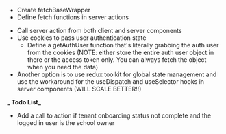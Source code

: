 - Create fetchBaseWrapper
- Define fetch functions in server actions
<!-- @see https://nextjs.org/docs/app/building-your-application/data-fetching/patterns#sequential-data-fetching -->
- Call server action from both client and server components
- Use cookies to pass user authentication state
  - Define a getAuthUser function that's literally grabbing the auth user from the cookies (NOTE: either store the entire auth user object in there or the access token only. You can always fetch the object when you need the data)
- Another option is to use redux toolkit for global state management and use the workaround for the useDispatch and useSelector hooks in server components (WILL SCALE BETTER!!)

**_ Todo List_**

- Add a call to action if tenant onboarding status not complete and the logged in user is the school owner
